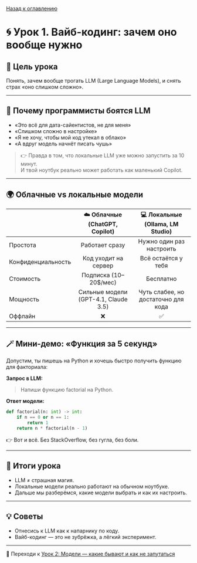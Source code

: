 [Назад к оглавлению](../index.md)

# 🌀 Урок 1. Вайб-кодинг: зачем оно вообще нужно

## 🎯 Цель урока

Понять, зачем вообще трогать LLM (Large Language Models), и снять страх «оно слишком сложно».

---

## 🤔 Почему программисты боятся LLM

- «Это всё для дата-сайентистов, не для меня»
- «Слишком сложно в настройке»
- «Я не хочу, чтобы мой код утекал в облако»
- «А вдруг модель начнёт писать чушь»

> 👉 Правда в том, что локальные LLM уже можно запустить за 10 минут.  
> И твой ноутбук реально может работать как маленький Copilot.

---

## 🌍 Облачные vs локальные модели

|                    | ☁️ Облачные (ChatGPT, Copilot)        | 💻 Локальные (Ollama, LM Studio)       |
|--------------------|:-------------------------------------:|:--------------------------------------:|
| Простота           | Работает сразу                        | Нужно один раз настроить               |
| Конфиденциальность | Код уходит на сервер                  | Всё остаётся у тебя                    |
| Стоимость          | Подписка (10–20$/мес)                 | Бесплатно                              |
| Мощность           | Сильные модели (GPT-4.1, Claude 3.5) | Чуть слабее, но достаточно для кода    |
| Оффлайн            | ❌                                    | ✅                                     |

---

## 🪄 Мини-демо: «Функция за 5 секунд»

Допустим, ты пишешь на Python и хочешь быстро получить функцию для факториала:

**Запрос в LLM:**

> Напиши функцию factorial на Python.

**Ответ модели:**

```python
def factorial(n: int) -> int:
    if n == 0 or n == 1:
        return 1
    return n * factorial(n - 1)
```

👉 Вот и всё. Без StackOverflow, без гугла, без боли.

---

## 📌 Итоги урока

- LLM ≠ страшная магия.
- Локальные модели реально работают на обычном ноутбуке.
- Дальше мы разберёмся, какие модели выбрать и как их настроить.

---

## 💡 Советы

- Отнесись к LLM как к напарнику по коду.
- Вайб-кодинг — это не зубрёжка, а лёгкий эксперимент.

---

📖 Переходи к [Урок 2: Модели — какие бывают и как не запутаться](lesson-2.md)